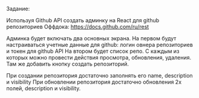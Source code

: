 Задание:

Используя Github API создать админку на React для github репозиториев
Оффдока: https://docs.github.com/ru/rest

Админка будет включать два основных экрана.
На первом будут настраиваться учетные данные для github: логин овнера репозиториев и токен для github API
На втором будет список репо. С каждым из которых можно провести действия просмотра, обновления, удаления.
Там же добавить кнопку создать репозиторий.

При создании репозитория достаточно заполнять его name, description и visibility
При обновлении репозитория достаточно обновления 2х полей, description и visibility.
